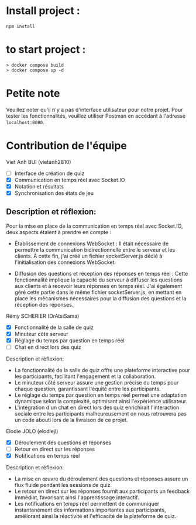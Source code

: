 # Install project :

```shell
npm install
```

# to start project : 

```shell
> docker compose build
> docker compose up -d
```
# Petite note


Veuillez noter qu'il n'y a pas d'interface utilisateur pour notre projet. Pour tester les fonctionnalités, veuillez utiliser Postman en accédant à l'adresse `localhost:8080`.


# Contribution de l'équipe

Viet Anh BUI (vietanh2810)
- [ ] Interface de création de quiz
- [x] Communication en temps réel avec Socket.IO
- [x] Notation et résultats
- [x] Synchronisation des états de jeu

## Description et réflexion:
Pour la mise en place de la communication en temps réel avec Socket.IO, deux aspects étaient à prendre en compte :
- Établissement de connexions WebSocket : Il était nécessaire de permettre la communication bidirectionnelle entre le serveur et les clients. À cette fin, j'ai créé un fichier socketServer.js dédié à l'initialisation des connexions WebSocket.

- Diffusion des questions et réception des réponses en temps réel : Cette fonctionnalité implique la capacité du serveur à diffuser les questions aux clients et à recevoir leurs réponses en temps réel. J'ai également géré cette partie dans le même fichier socketServer.js, en mettant en place les mécanismes nécessaires pour la diffusion des questions et la réception des réponses.



Rémy SCHERIER (DrAtsiSama)
- [x] Fonctionnalité de la salle de quiz
- [x] Minuteur côté serveur
- [x] Réglage du temps par question en temps réel
- [ ] Chat en direct lors des quiz

Description et réflexion:

- La fonctionnalité de la salle de quiz offre une plateforme interactive pour les participants, facilitant l'engagement et la collaboration. 
- Le minuteur côté serveur assure une gestion précise du temps pour chaque question, garantissant l'équité entre les participants.
- Le réglage du temps par question en temps réel permet une adaptation dynamique selon la complexité, optimisant ainsi l'expérience utilisateur. 
- L'intégration d'un chat en direct lors des quiz enrichirait l'interaction sociale entre les participants malheureusement on nous retrouvera pas un code abouti lors de la livraison de ce projet.

Elodie JOLO (elodiejl)
- [x] Déroulement des questions et réponses
- [ ] Retour en direct sur les réponses
- [x] Notifications en temps réel

Description et réflexion:
- La mise en œuvre du déroulement des questions et réponses assure un flux fluide pendant les sessions de quiz. 
- Le retour en direct sur les réponses fournit aux participants un feedback immédiat, favorisant ainsi l'apprentissage interactif. 
- Les notifications en temps réel permettent de communiquer instantanément des informations importantes aux participants, améliorant ainsi la réactivité et l'efficacité de la plateforme de quiz.